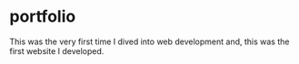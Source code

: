 # portfolio
This was the very first time I dived into web development and, this was the first website I developed.
